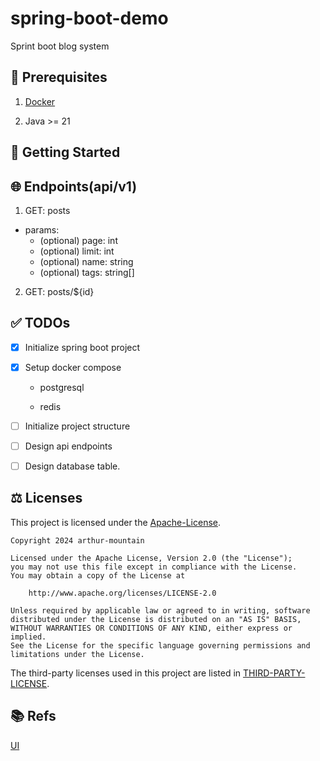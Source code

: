 # spring-boot-demo

Sprint boot blog system

## 🔧 Prerequisites

1. [Docker](https://www.docker.com)

2. Java >= 21

## 🚀 Getting Started

## 🌐 Endpoints(api/v1)

1. GET: posts

- params:
  - (optional) page: int
  - (optional) limit: int
  - (optional) name: string
  - (optional) tags: string[]

2. GET: posts/${id}

## ✅ TODOs

- [x] Initialize spring boot project

- [x] Setup docker compose

  - postgresql

  - redis

- [ ] Initialize project structure

- [ ] Design api endpoints

- [ ] Design database table.

## ⚖️ Licenses

This project is licensed under the [Apache-License](LICENSE).

```plaintext
Copyright 2024 arthur-mountain

Licensed under the Apache License, Version 2.0 (the "License");
you may not use this file except in compliance with the License.
You may obtain a copy of the License at

    http://www.apache.org/licenses/LICENSE-2.0

Unless required by applicable law or agreed to in writing, software
distributed under the License is distributed on an "AS IS" BASIS,
WITHOUT WARRANTIES OR CONDITIONS OF ANY KIND, either express or implied.
See the License for the specific language governing permissions and
limitations under the License.
```

The third-party licenses used in this project are listed in [THIRD-PARTY-LICENSE](THIRD-PARTY-LICENSE).

## 📚 Refs

[UI](https://www.figma.com/community/file/1235152009438565697)
